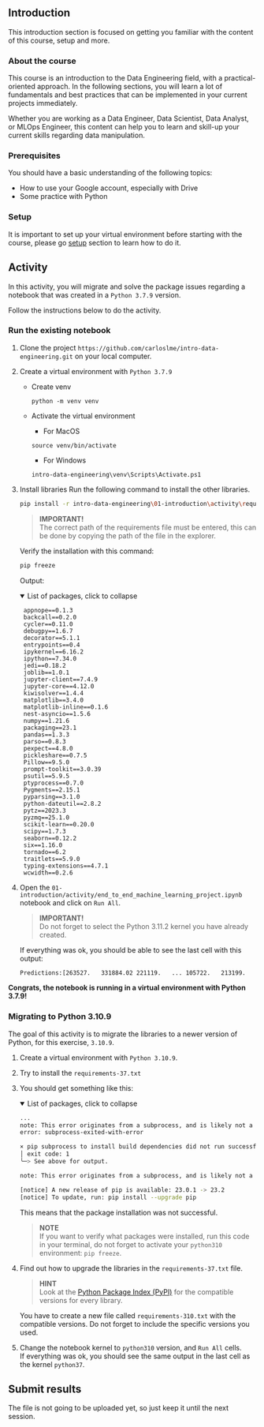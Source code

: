 ## Introduction

This introduction section is focused on getting you familiar with the content of this course, setup and more.

### About the course

This course is an introduction to the Data Engineering field, with a practical-oriented approach.
In the following sections, you will learn a lot of fundamentals and best practices that can be implemented in your current projects immediately.

Whether you are working as a Data Engineer, Data Scientist, Data Analyst, or MLOps Engineer, this content can help you to learn and skill-up your current skills regarding data manipulation.

### Prerequisites

You should have a basic understanding of the following topics:

* How to use your Google account, especially with Drive
* Some practice with Python

### Setup

It is important to set up your virtual environment before starting with the course, please go [setup](01-introduction/setup) section to learn how to do it.

## Activity

In this activity, you will migrate and solve the package issues regarding a notebook that was created in a `Python 3.7.9` version.

Follow the instructions below to do the activity.

### Run the existing notebook

1. Clone the project `https://github.com/carloslme/intro-data-engineering.git` on your local computer.
2. Create a virtual environment with `Python 3.7.9`
    * Create venv

        ```
        python -m venv venv
        ```

    * Activate the virtual environment
        * For MacOS
        ```
        source venv/bin/activate
        ```
        * For Windows
        ```
        intro-data-engineering\venv\Scripts\Activate.ps1
        ```
3. Install libraries
    Run the following command to install the other libraries.

    ```bash
    pip install -r intro-data-engineering\01-introduction\activity\requeriments-37.txt
    ```
    > **IMPORTANT!**  
    The correct path of the requirements file must be entered, this can be done by copying the path of the file in the explorer.


    Verify the installation with this command:

    ```bash
    pip freeze
    ```

    Output:
    <details open>
    <summary>List of packages, click to collapse</summary>
        
        appnope==0.1.3
        backcall==0.2.0
        cycler==0.11.0
        debugpy==1.6.7
        decorator==5.1.1
        entrypoints==0.4
        ipykernel==6.16.2
        ipython==7.34.0
        jedi==0.18.2
        joblib==1.0.1
        jupyter-client==7.4.9
        jupyter-core==4.12.0
        kiwisolver==1.4.4
        matplotlib==3.4.0
        matplotlib-inline==0.1.6
        nest-asyncio==1.5.6
        numpy==1.21.6
        packaging==23.1
        pandas==1.3.3
        parso==0.8.3
        pexpect==4.8.0
        pickleshare==0.7.5
        Pillow==9.5.0
        prompt-toolkit==3.0.39
        psutil==5.9.5
        ptyprocess==0.7.0
        Pygments==2.15.1
        pyparsing==3.1.0
        python-dateutil==2.8.2
        pytz==2023.3
        pyzmq==25.1.0
        scikit-learn==0.20.0
        scipy==1.7.3
        seaborn==0.12.2
        six==1.16.0
        tornado==6.2
        traitlets==5.9.0
        typing-extensions==4.7.1
        wcwidth==0.2.6

    </details>

4. Open the `01-introduction/activity/end_to_end_machine_learning_project.ipynb` notebook and click on `Run All`.
    > **IMPORTANT!**  
    Do not forget to select the Python 3.11.2 kernel you have already created.

    If everything was ok, you should be able to see the last cell with this output:

    ```bash
    Predictions:[263527.   331884.02 221119.   ... 105722.   213199.   459125.66]

    ```

**Congrats, the notebook is running in a virtual environment with Python 3.7.9!**

### Migrating to Python 3.10.9

The goal of this activity is to migrate the libraries to a newer version of Python, for this exercise, `3.10.9`.

1. Create a virtual environment with `Python 3.10.9`.
2. Try to install the `requirements-37.txt`
3. You should get something like this:
    <details open>
    <summary>List of packages, click to collapse</summary>

    ```bash
    ...
    note: This error originates from a subprocess, and is likely not a problem with pip.
    error: subprocess-exited-with-error

    × pip subprocess to install build dependencies did not run successfully.
    │ exit code: 1
    ╰─> See above for output.

    note: This error originates from a subprocess, and is likely not a problem with pip.

    [notice] A new release of pip is available: 23.0.1 -> 23.2
    [notice] To update, run: pip install --upgrade pip
    ```

    </details>

    This means that the package installation was not successful.

    > **NOTE**  
    If you want to verify what packages were installed, run this code in your terminal, do not forget to activate your `python310` environment: `pip freeze`.

4. Find out how to upgrade the libraries in the `requirements-37.txt` file.
    > **HINT**  
    Look at the [Python Package Index (PyPI)](https://pypi.org/) for the compatible versions for every library.

    You have to create a new file called `requirements-310.txt` with the compatible versions. Do not forget to include the specific versions you used.

5. Change the notebook kernel to `python310` version, and `Run All` cells.  
    If everything was ok, you should see the same output in the last cell as the kernel `python37`.

## Submit results

The file is not going to be uploaded yet, so just keep it until the next session.

